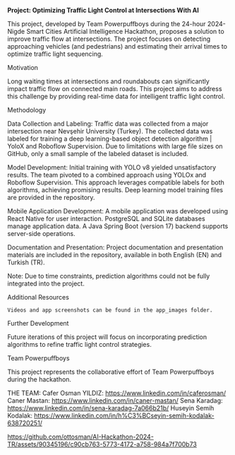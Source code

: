 **Project: Optimizing Traffic Light Control at Intersections With AI**


This project, developed by Team Powerpuffboys during the 24-hour 2024-Nigde Smart Cities Artificial Intelligence Hackathon, proposes a solution to improve traffic flow at intersections. The project focuses on detecting approaching vehicles (and pedestrians) and estimating their arrival times to optimize traffic light sequencing.

Motivation

Long waiting times at intersections and roundabouts can significantly impact traffic flow on connected main roads. This project aims to address this challenge by providing real-time data for intelligent traffic light control.

Methodology

Data Collection and Labeling:
    Traffic data was collected from a major intersection near Nevşehir University (Turkey).
    The collected data was labeled for training a deep learning-based object detection algorithm | YoloX and Roboflow Supervision.
    Due to limitations with large file sizes on GitHub, only a small sample of the labeled dataset is included.

Model Development:
    Initial training with YOLO v8 yielded unsatisfactory results.
    The team pivoted to a combined approach using YOLOx and Roboflow Supervision.
    This approach leverages compatible labels for both algorithms, achieving promising results.
    Deep learning model training files are provided in the repository.

Mobile Application Development:
    A mobile application was developed using React Native for user interaction.
    PostgreSQL and SQLite databases manage application data.
    A Java Spring Boot (version 17) backend supports server-side operations.

Documentation and Presentation:
    Project documentation and presentation materials are included in the repository, available in both English (EN) and Turkish (TR).

Note: Due to time constraints, prediction algorithms could not be fully integrated into the project.

Additional Resources

    Videos and app screenshots can be found in the app_images folder.

Further Development

Future iterations of this project will focus on incorporating prediction algorithms to refine traffic light control strategies.

Team Powerpuffboys

This project represents the collaborative effort of Team Powerpuffboys during the hackathon.

THE TEAM:
Cafer Osman YILDIZ: https://www.linkedin.com/in/caferosman/
Caner Mastan: https://www.linkedin.com/in/caner-mastan/
Sena Karadag: https://www.linkedin.com/in/sena-karadag-7a066b21b/
Huseyin Semih Kodalak: https://www.linkedin.com/in/h%C3%BCseyin-semih-kodalak-638720251/




https://github.com/ottosman/AI-Hackathon-2024-TR/assets/90345196/c90cb763-5773-4172-a758-984a7f700b73



